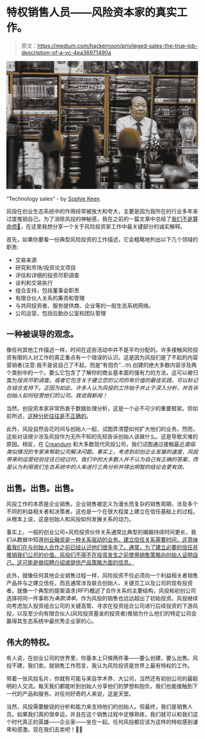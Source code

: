 # 特权销售人员——风险资本家的真实工作。

> 原文：<https://medium.com/hackernoon/privileged-sales-the-true-job-description-of-a-vc-4ea36971490a>

![](img/f0434a1f410f1fd46a363439a3cd1c60.png)

“Technology sales” - by [Sophie Keen](https://unsplash.com/photos/iSUA0-rBzgY?utm_source=unsplash&utm_medium=referral&utm_content=creditCopyText).

风投在创业生态系统中的作用经常被放大和夸大，主要是因为我所在的行业多年来过度推销自己。为了消除风投的神秘感，我在之前的一篇文章中总结了[我们不是算命师🔮](https://hackernoon.com/fact-vcs-are-no-powerful-fortune-tellers-4434b89b6fa1)，在这里我想分享一个关于风险投资家工作中最关键部分的诚实解释。

首先，如果你要看一份典型风险投资的工作描述，它会粗略地列出以下几个领域的职责:

*   交易来源
*   研究和市场/投资论文项目
*   评估和详细的投资尽职调查
*   谈判和交易执行
*   组合支持，包括董事会职责
*   有限合伙人关系的筹资和管理
*   与共同投资者、服务提供商、企业等的一般生态系统网络。
*   公司运营，包括后勤办公室和团队管理

## 一种被误导的观念。

像任何其他工作描述一样，时间在这些活动中并不是平均分配的。许多接触风险投资有限的人对工作的真正重点有一个错误的认识。这是因为风投们是了不起的内容营销者(注意:我不是说自己了不起，而是“有抱负”…🤓).创建的绝大多数内容涉及两个类别中的一个。要么它包含了了解你的商业基本面的强有力的方法，这可以被归类为*投资尽职调查。*或者它包含关于建立您的公司的有价值的最佳实践，可以标记在*组合支持下。正因为如此，许多人认为风投的工作始于并止于深入分析，并告诉创始人如何经营他们的公司。我说假新闻！*

当然，创投资本家非常热衷于数据处理分析，这是一个必不可少的重要框架。但如前所述，[这种分析往往是不正确的](https://hackernoon.com/fact-vcs-are-no-powerful-fortune-tellers-4434b89b6fa1)。

此外，风投自然会花时间与创始人一起，试图弄清楚如何扩大他们的业务。然而，这些对话很少涉及风投作为无所不知的先知告诉创始人该做什么。这是导致灾难的原因。相反，在 [Creandum](http://creandum.com) 和大多数现代风投公司，我们试图通过接触最近*面临类似情况的专家来帮助公司解决问题。事实上，考虑到初创企业发展的速度，风投带来的运营经验往往已经过时。我们中的大多数人并不认为自己有正确的答案，而是认为利用我们生态系统中的人来进行三角分析并得出明智的结论会更有效。*

## 出售。出售。出售。

风投工作的本质是企业销售。企业销售被定义为漫长而复杂的销售周期，涉及多个不同的利益相关者和决策者。这也是一个在很大程度上建立在信任基础上的过程。从根本上说，这是创始人和风投如何发展关系的动力。

事实上，一般的创业公司+风险投资伙伴关系通常比典型的婚姻持续时间更长，我们从数据中知道[创业融资是一种关系驱动的业务。建立信任关系需要时间，这意味着我们在与创始人合作之前已经认识他们很多年了。通常，为了建立必要的信任并推销我们公司的价值，风投们不得不在投资发生之前使用销售策略向创始人证明自己。这可能是做招聘介绍或提供产品策略方面的信息。](https://hackernoon.com/do-vcs-really-add-value-founders-say-sometimes-f27bb956eb8c)

此外，就像任何其他企业销售过程一样，风险投资不仅必须向一个利益相关者销售产品并与之建立信任，而且通常涉及联合创始人、关键员工以及公司的现有投资者。就像一个典型的提案请求(RFP)概述了合作关系的主要结构，风投和初创公司选择将同一件事称为*条款清单*。作为风投的销售也远远超出了初始投资。风投继续向考虑加入投资组合公司的关键高管、寻求在投资组合公司进行后续投资的下游风投，以及至少向有限合伙人(风险投资基金的投资者)推销为什么他们的特定公司会赢得其生态系统中最优秀企业家的心。

## 伟大的特权。

有人说，在创业公司的世界里，你基本上只做两件事——要么创建，要么出售。风投不建，我们卖。就销售工作而言，我认为风险投资是世界上最有特权的工作。

带着一张风投名片，你就有可能与来自学术界、大公司，当然还有初创公司的最聪明的人交流。每天我们都能听到创始人分享他们的梦想和抱负，我们也能接触到下一代的产品和服务。对任何好奇的人来说，这是天堂。

当然，风投需要敏锐的分析和能力来支持他们的创始人。但最终，我们是销售人员。如果我们真的很幸运，并且在这个销售过程中足够熟练，我们就可以和我们这个时代真正的英雄——企业家——坐在一起。任何风投都应该为这样的特权感到谦卑和感激。现在我们去卖吧！💪👊